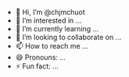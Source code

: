 - 👋 Hi, I’m @chjmchuot
- 👀 I’m interested in ...
- 🌱 I’m currently learning ...
- 💞️ I’m looking to collaborate on ...
- 📫 How to reach me ...
- 😄 Pronouns: ...
- ⚡ Fun fact: ...

<!---
chjmchuot/chjmchuot is a ✨ special ✨ repository because its `README.md` (this file) appears on your GitHub profile.
You can click the Preview link to take a look at your changes.
--->

